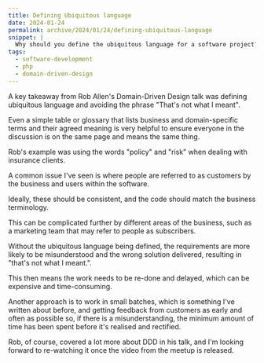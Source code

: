 ```yaml
---
title: Defining Ubiquitous language
date: 2024-01-24
permalink: archive/2024/01/24/defining-ubiquitous-language
snippet: |
  Why should you define the ubiquitous language for a software project? Rob Allen told us during a recent meetup talk.
tags:
  - software-development
  - php
  - domain-driven-design
---
```


A key takeaway from Rob Allen's Domain-Driven Design talk was defining ubiquitous language and avoiding the phrase "That's not what I meant".

Even a simple table or glossary that lists business and domain-specific terms and their agreed meaning is very helpful to ensure everyone in the discussion is on the same page and means the same thing.

Rob's example was using the words "policy" and "risk" when dealing with insurance clients.

A common issue I've seen is where people are referred to as customers by the business and users within the software.

Ideally, these should be consistent, and the code should match the business terminology.

This can be complicated further by different areas of the business, such as a marketing team that may refer to people as subscribers.

Without the ubiquitous language being defined, the requirements are more likely to be misunderstood and the wrong solution delivered, resulting in "that's not what I meant.".

This then means the work needs to be re-done and delayed, which can be expensive and time-consuming.

Another approach is to work in small batches, which is something I've written about before, and getting feedback from customers as early and often as possible so, if there is a misunderstanding, the minimum amount of time has been spent before it's realised and rectified.

Rob, of course, covered a lot more about DDD in his talk, and I'm looking forward to re-watching it once the video from the meetup is released.
